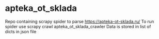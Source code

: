 # apteka_ot_sklada
Repo containing scrapy spider to parse https://apteka-ot-sklada.ru/
To run spider use 
scrapy crawl apteka_ot_sklada_crawler
Data is stored in list of dicts in json file